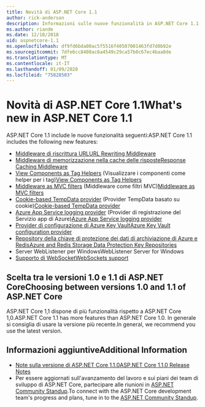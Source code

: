 ```yaml
---
title: Novità di ASP.NET Core 1.1
author: rick-anderson
description: Informazioni sulle nuove funzionalità in ASP.NET Core 1.1.
ms.author: riande
ms.date: 12/18/2018
uid: aspnetcore-1.1
ms.openlocfilehash: df9fd6bda00ac5f5516f40507001463fd7d0b92e
ms.sourcegitcommit: 7dfe6cc8408ac6a4549c29ca57b0c67ec4baa8de
ms.translationtype: MT
ms.contentlocale: it-IT
ms.lasthandoff: 01/09/2020
ms.locfileid: "75828503"
---
```

# <a name="whats-new-in-aspnet-core-11"></a><span data-ttu-id="e21a4-103">Novità di ASP.NET Core 1.1</span><span class="sxs-lookup"><span data-stu-id="e21a4-103">What's new in ASP.NET Core 1.1</span></span>

<span data-ttu-id="e21a4-104">ASP.NET Core 1.1 include le nuove funzionalità seguenti:</span><span class="sxs-lookup"><span data-stu-id="e21a4-104">ASP.NET Core 1.1 includes the following new features:</span></span>

- [<span data-ttu-id="e21a4-105">Middleware di riscrittura URL</span><span class="sxs-lookup"><span data-stu-id="e21a4-105">URL Rewriting Middleware</span></span>](xref:fundamentals/url-rewriting)
- [<span data-ttu-id="e21a4-106">Middleware di memorizzazione nella cache delle risposte</span><span class="sxs-lookup"><span data-stu-id="e21a4-106">Response Caching Middleware</span></span>](xref:performance/caching/middleware)
- <span data-ttu-id="e21a4-107">[View Components as Tag Helpers](xref:mvc/views/view-components#invoking-a-view-component-as-a-tag-helper) (Visualizzare i componenti come helper per i tag)</span><span class="sxs-lookup"><span data-stu-id="e21a4-107">[View Components as Tag Helpers](xref:mvc/views/view-components#invoking-a-view-component-as-a-tag-helper)</span></span>
- <span data-ttu-id="e21a4-108">[Middleware as MVC filters](xref:mvc/controllers/filters#using-middleware-in-the-filter-pipeline) (Middleware come filtri MVC)</span><span class="sxs-lookup"><span data-stu-id="e21a4-108">[Middleware as MVC filters](xref:mvc/controllers/filters#using-middleware-in-the-filter-pipeline)</span></span>
- <span data-ttu-id="e21a4-109">[Cookie-based TempData provider](xref:fundamentals/app-state#tempdata) (Provider TempData basato su cookie)</span><span class="sxs-lookup"><span data-stu-id="e21a4-109">[Cookie-based TempData provider](xref:fundamentals/app-state#tempdata)</span></span>
- <span data-ttu-id="e21a4-110">[Azure App Service logging provider](xref:fundamentals/logging/index#azure-app-service-provider) (Provider di registrazione del Servizio app di Azure)</span><span class="sxs-lookup"><span data-stu-id="e21a4-110">[Azure App Service logging provider](xref:fundamentals/logging/index#azure-app-service-provider)</span></span>
- [<span data-ttu-id="e21a4-111">Provider di configurazione di Azure Key Vault</span><span class="sxs-lookup"><span data-stu-id="e21a4-111">Azure Key Vault configuration provider</span></span>](xref:security/key-vault-configuration)
- [<span data-ttu-id="e21a4-112">Repository della chiave di protezione dei dati di archiviazione di Azure e Redis</span><span class="sxs-lookup"><span data-stu-id="e21a4-112">Azure and Redis Storage Data Protection Key Repositories</span></span>](xref:security/data-protection/implementation/key-storage-providers)
- <span data-ttu-id="e21a4-113">Server WebListener per Windows</span><span class="sxs-lookup"><span data-stu-id="e21a4-113">WebListener Server for Windows</span></span>
- [<span data-ttu-id="e21a4-114">Supporto di WebSocket</span><span class="sxs-lookup"><span data-stu-id="e21a4-114">WebSockets support</span></span>](xref:fundamentals/websockets)

## <a name="choosing-between-versions-10-and-11-of-aspnet-core"></a><span data-ttu-id="e21a4-115">Scelta tra le versioni 1.0 e 1.1 di ASP.NET Core</span><span class="sxs-lookup"><span data-stu-id="e21a4-115">Choosing between versions 1.0 and 1.1 of ASP.NET Core</span></span>

<span data-ttu-id="e21a4-116">ASP.NET Core 1,1 dispone di più funzionalità rispetto a ASP.NET Core 1,0.</span><span class="sxs-lookup"><span data-stu-id="e21a4-116">ASP.NET Core 1.1 has more features than ASP.NET Core 1.0.</span></span> <span data-ttu-id="e21a4-117">In generale si consiglia di usare la versione più recente.</span><span class="sxs-lookup"><span data-stu-id="e21a4-117">In general, we recommend you use the latest version.</span></span>

## <a name="additional-information"></a><span data-ttu-id="e21a4-118">Informazioni aggiuntive</span><span class="sxs-lookup"><span data-stu-id="e21a4-118">Additional Information</span></span>

- [<span data-ttu-id="e21a4-119">Note sulla versione di ASP.NET Core 1.1.0</span><span class="sxs-lookup"><span data-stu-id="e21a4-119">ASP.NET Core 1.1.0 Release Notes</span></span>](https://github.com/dotnet/aspnetcore/releases/tag/1.1.0)
- <span data-ttu-id="e21a4-120">Per essere aggiornati sull'avanzamento del lavoro e sui piani dei team di sviluppo di ASP.NET Core, partecipare alle riunioni in [ASP.NET Community Standup](https://live.asp.net/).</span><span class="sxs-lookup"><span data-stu-id="e21a4-120">To connect with the ASP.NET Core development team's progress and plans, tune in to the [ASP.NET Community Standup](https://live.asp.net/).</span></span>
